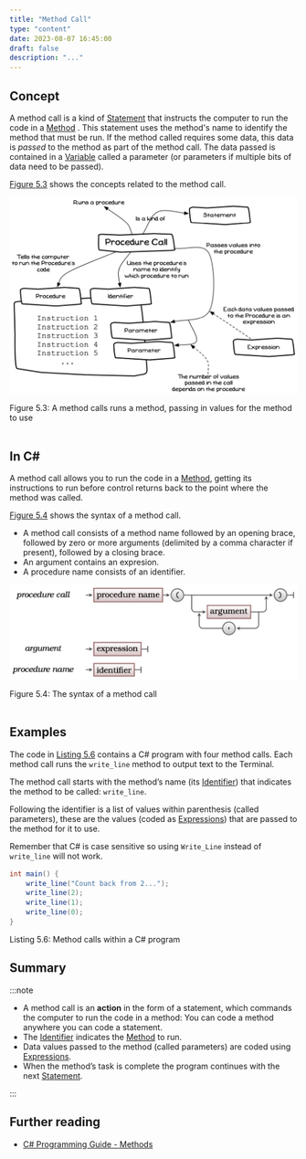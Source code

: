 ```yaml
---
title: "Method Call"
type: "content"
date: 2023-08-07 16:45:00
draft: false
description: "..."
---
```



## Concept

A method call is a kind of [Statement](../1-statement) that instructs the computer to run the code in a [Method](../3-method) . This statement uses the method's name to identify the method that must be run. If the method called requires some data, this data is *passed* to the method as part of the method call. <span class="review">The data passed is contained in a [Variable](../variable) called a parameter (or parameters if multiple bits of data need to be passed).</span>

[Figure 5.3](#FigureMethodCall) shows the concepts related to the method call.

<a id="FigureMethodCall"></a>

![Figure 5.3 A method calls runs a method, passing in values for the method to use](./images/program-creation/MethodCall.png "A method calls runs a method, passing in values for the method to use")
<div class="caption"><span class="caption-figure-nbr">Figure 5.3: </span>A method calls runs a method, passing in values for the method to use</div><br/>


## In C#

A method call allows you to run the code in a [Method](../3-method), getting its instructions to run before control returns back to the point where the method was called.

[Figure 5.4](#FigureMethodCallControlFlow) shows the syntax of a method call.

<div class="syntaxBox">
<div class="syntaxHowToRead">
 <span class="review">
 <ul>
 <li>A method call consists of a method name followed by an opening brace, followed by zero or more arguments (delimited by a comma character if present), followed by a closing brace.</li>
 <li>An argument contains an expresion.</li>
 <li>A procedure name consists of an identifier.</li>
 </ul>
</span>
</div>

<a id="FigureMethodCallSyntax"></a>

![Figure 5.4 The syntax of a method call](./images/program-creation/MethodCallSyntax.png "The syntax of a method call")
<div class="caption"><span class="caption-figure-nbr">Figure 5.4: </span>The syntax of a method call</div><br/>

</div class="syntaxBox">

## Examples 

The code in [Listing 5.6](#ListingMethodCalls) contains a C# program with four method calls. Each method call runs the `write_line` method to output text to the Terminal.

The method call starts with the method’s name (its [Identifier](../identifier)) that indicates the method to be called: `write_line`.

Following the identifier is a list of values within parenthesis (called parameters), these are the values (coded as [Expressions](../expressions)) that are passed to the method for it to use.

Remember that C# is case sensitive so using `Write_Line` instead of `write_line` will not work.

<a id="ListingMethodCalls"></a>
```csharp
int main() {
    write_line("Count back from 2...");
    write_line(2);
    write_line(1);
    write_line(0);
}
```
<div class="caption"><span class="caption-figure-nbr">Listing 5.6: </span>Method calls within a C# program</div>

## Summary

:::note

- A method call is an **action** in the form of a statement, which commands the computer to run the code in a method: You can code a method anywhere you can code a statement.
- The [Identifier](../identifier) indicates the [Method](../3-method) to run.
- Data values passed to the method (called parameters) are coded using [Expressions](../expression).
- When the method’s task is complete the program continues with the next [Statement](../1-statement).

:::

## Further reading

- [C# Programming Guide - Methods](https://learn.microsoft.com/en-us/dotnet/csharp/programming-guide/classes-and-structs/methods)